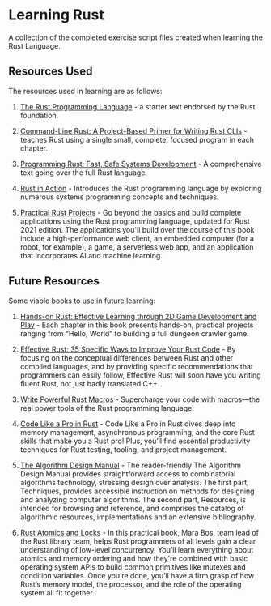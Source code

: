 # Learning Rust

A collection of the completed exercise script files created when learning the Rust Language.

## Resources Used

The resources used in learning are as follows:

1.  [The Rust Programming Language](https://doc.rust-lang.org/book/) - a starter text endorsed by the Rust foundation. 

2.  [Command-Line Rust: A Project-Based Primer for Writing Rust CLIs](https://www.oreilly.com/library/view/command-line-rust/9781098109424/) - teaches Rust using a single small, complete, focused program in each chapter.

3.  [Programming Rust: Fast, Safe Systems Development](https://www.oreilly.com/library/view/programming-rust-2nd/9781492052586/) - A comprehensive text going over the full Rust language.

4.  [Rust in Action](https://github.com/rust-in-action) - Introduces the Rust programming language by exploring numerous systems programming concepts and techniques.

5.  [Practical Rust Projects](https://github.com/Apress/Practical-Rust-Projects-2nd-ed.) - Go beyond the basics and build complete applications using the Rust programming language, updated for Rust 2021 edition. The applications you'll build over the course of this book include a high-performance web client, an embedded computer (for a robot, for example), a game, a serverless web app, and an application that incorporates AI and machine learning.

## Future Resources

Some viable books to use in future learning:

1.  [Hands-on Rust: Effective Learning through 2D Game Development and Play](https://github.com/thebracket/HandsOnRust) - Each chapter in this book presents hands-on, practical projects ranging from “Hello, World” to building a full dungeon crawler game.

2. [Effective Rust: 35 Specific Ways to Improve Your Rust Code](https://effective-rust.com/) -  By focusing on the conceptual differences between Rust and other compiled languages, and by providing specific recommendations that programmers can easily follow, Effective Rust will soon have you writing fluent Rust, not just badly translated C++.

3. [Write Powerful Rust Macros](https://www.manning.com/books/write-powerful-rust-macros) - Supercharge your code with macros—the real power tools of the Rust programming language!

4. [Code Like a Pro in Rust](https://www.manning.com/books/code-like-a-pro-in-rust) - Code Like a Pro in Rust dives deep into memory management, asynchronous programming, and the core Rust skills that make you a Rust pro! Plus, you’ll find essential productivity techniques for Rust testing, tooling, and project management.

5. [The Algorithm Design Manual](https://www.algorist.com/) - The reader-friendly The Algorithm Design Manual provides straightforward access to combinatorial algorithms technology, stressing design over analysis. The first part, Techniques, provides accessible instruction on methods for designing and analyzing computer algorithms. The second part, Resources, is intended for browsing and reference, and comprises the catalog of algorithmic resources, implementations and an extensive bibliography. 

6. [Rust Atomics and Locks](https://github.com/m-ou-se/rust-atomics-and-locks) - In this practical book, Mara Bos, team lead of the Rust library team, helps Rust programmers of all levels gain a clear understanding of low-level concurrency. You’ll learn everything about atomics and memory ordering and how they're combined with basic operating system APIs to build common primitives like mutexes and condition variables. Once you’re done, you’ll have a firm grasp of how Rust’s memory model, the processor, and the role of the operating system all fit together.
